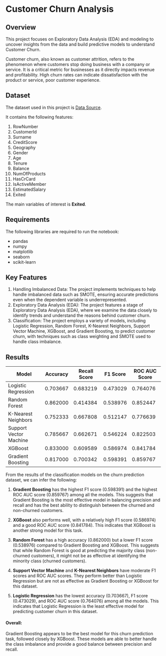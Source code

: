 # Customer Churn Analysis 

## Overview

This project focuses on Exploratory Data Analysis (EDA) and modeling to uncover insights from the data and build predictive models to understand Customer Churn.

Customer churn, also known as customer attrition, refers to the phenomenon where customers stop doing business with a company or service. It is a critical metric for businesses as it directly impacts revenue and profitability. 
High churn rates can indicate dissatisfaction with the product or service, poor customer experience.

## Dataset

The dataset used in this project is [Data Source](https://www.kaggle.com/datasets/rjmanoj/credit-card-customer-churn-prediction/data).

It contains the following features: 

 1. RowNumber
 2. CustomerId
 3. Surname
 4. CreditScore
 5. Geography
 6. Gender
 7. Age
 8. Tenure
 9. Balance
 10. NumOfProducts
 11. HasCrCard
 12. IsActiveMember
 13. EstimatedSalary
 14. Exited

The main variables of interest is **Exited**.

## Requirements

The following libraries are required to run the notebook:

- pandas
- numpy
- matplotlib
- seaborn
- scikit-learn

## Key Features

1. Handling Imbalanced Data: The project implements techniques to help handle imbalanced data such as SMOTE, ensuring accurate predictions even when the dependent variable is underrepresented.
2. Exploratory Data Analysis (EDA): The project features a stage of Exploratory Data Analysis (EDA), where we examine the data closely to identify trends and understand the reasons behind customer churn.
3. Classification: The project employs a variety of models, including Logistic Regression, Random Forest, K-Nearest Neighbors, Support Vector Machine, XGBoost, and Gradient Boosting, to predict customer churn, with techniques such as class weighting and SMOTE used to handle class imbalance.

## Results

| Model                   | Accuracy | Recall Score | F1 Score | ROC AUC Score |
|-------------------------|----------|--------------|----------|---------------|
| Logistic Regression     | 0.703667 | 0.683219     | 0.473029 | 0.764076      |
| Random Forest           | 0.862000 | 0.414384     | 0.538976 | 0.852447      |
| K-Nearest Neighbors     | 0.752333 | 0.667808     | 0.512147 | 0.776639      |
| Support Vector Machine  | 0.785667 | 0.662671     | 0.546224 | 0.822503      |
| XGBoost                 | 0.833000 | 0.609589     | 0.586974 | 0.841784      |
| Gradient Boosting       | 0.817000 | 0.700342     | 0.598391 | 0.859767      |

From the results of the classification models on the churn prediction dataset, we can infer the following:

1. **Gradient Boosting** has the highest F1 score (0.598391) and the highest ROC AUC score (0.859767) among all the models. This suggests that Gradient Boosting is the most effective model in balancing precision and recall and has the best ability to distinguish between the churned and non-churned customers.

2. **XGBoost** also performs well, with a relatively high F1 score (0.586974) and a good ROC AUC score (0.841784). This indicates that XGBoost is another strong model for this task.

3. **Random Forest** has a high accuracy (0.862000) but a lower F1 score (0.538976) compared to Gradient Boosting and XGBoost. This suggests that while Random Forest is good at predicting the majority class (non-churned customers), it might not be as effective at identifying the minority class (churned customers).

4. **Support Vector Machine** and **K-Nearest Neighbors** have moderate F1 scores and ROC AUC scores. They perform better than Logistic Regression but are not as effective as Gradient Boosting or XGBoost for this dataset.

5. **Logistic Regression** has the lowest accuracy (0.703667), F1 score (0.473029), and ROC AUC score (0.764076) among all the models. This indicates that Logistic Regression is the least effective model for predicting customer churn in this dataset.

#### Overall:

Gradient Boosting appears to be the best model for this churn prediction task, followed closely by XGBoost. These models are able to better handle the class imbalance and provide a good balance between precision and recall. 



